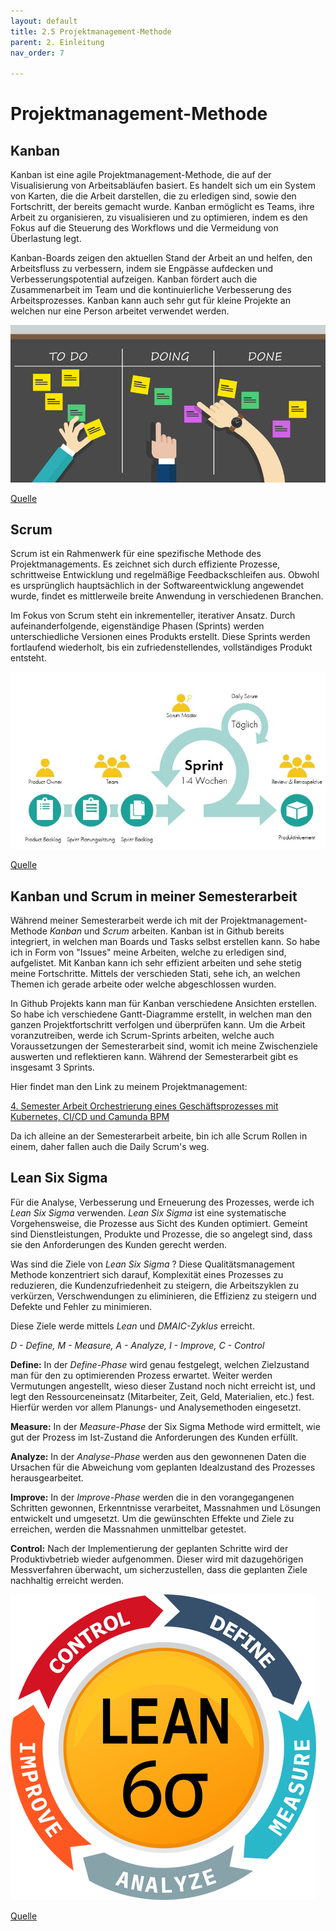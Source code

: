 ```yaml
---
layout: default
title: 2.5 Projektmanagement-Methode
parent: 2. Einleitung
nav_order: 7

---
```


# Projektmanagement-Methode

## Kanban

Kanban ist eine agile Projektmanagement-Methode, die auf der Visualisierung von Arbeitsabläufen basiert. Es handelt sich um ein System von Karten, die die Arbeit darstellen, die zu erledigen sind, sowie den Fortschritt, der bereits gemacht wurde. Kanban ermöglicht es Teams, ihre Arbeit zu organisieren, zu visualisieren und zu optimieren, indem es den Fokus auf die Steuerung des Workflows und die Vermeidung von Überlastung legt.

Kanban-Boards zeigen den aktuellen Stand der Arbeit an und helfen, den Arbeitsfluss zu verbessern, indem sie Engpässe aufdecken und Verbesserungspotential aufzeigen. Kanban fördert auch die Zusammenarbeit im Team und die kontinuierliche Verbesserung des Arbeitsprozesses.
Kanban kann auch sehr gut für kleine Projekte an welchen nur eine Person arbeitet verwendet werden.

![Kanban Board](../ressources/bilder/Kanban-Board.jpg)

[Quelle](../Quellenverzeichnis/index.md#kanban-board)
## Scrum

Scrum ist ein Rahmenwerk für eine spezifische Methode des Projektmanagements. Es zeichnet sich durch effiziente Prozesse, schrittweise Entwicklung und regelmäßige Feedbackschleifen aus. Obwohl es ursprünglich hauptsächlich in der Softwareentwicklung angewendet wurde, findet es mittlerweile breite Anwendung in verschiedenen Branchen.

Im Fokus von Scrum steht ein inkrementeller, iterativer Ansatz. Durch aufeinanderfolgende, eigenständige Phasen (Sprints) werden unterschiedliche Versionen eines Produkts erstellt. Diese Sprints werden fortlaufend wiederholt, bis ein zufriedenstellendes, vollständiges Produkt entsteht.

![Scrum Methode](../ressources/bilder/Scrum-Schema.jpg)

[Quelle](../Quellenverzeichnis/index.md#scrum-methode)
## Kanban und Scrum in meiner Semesterarbeit

Während meiner Semesterarbeit werde ich mit der Projektmanagement-Methode *Kanban* und *Scrum* arbeiten. Kanban ist in Github bereits integriert, in welchen man Boards und Tasks selbst erstellen kann. So habe ich in Form von "Issues" meine Arbeiten, welche zu erledigen sind, aufgelistet. Mit Kanban kann ich sehr effizient arbeiten und sehe stetig meine Fortschritte. Mittels der verschieden Stati, sehe ich, an welchen Themen ich gerade arbeite oder welche abgeschlossen wurden. 

In Github Projekts kann man für Kanban verschiedene Ansichten erstellen. So habe ich verschiedene Gantt-Diagramme erstellt, in welchen man den ganzen Projektfortschritt verfolgen und überprüfen kann. Um die Arbeit voranzutreiben, werde ich Scrum-Sprints arbeiten, welche auch Voraussetzungen der Semesterarbeit sind, womit ich meine Zwischenziele auswerten und reflektieren kann. Während der Semesterarbeit gibt es insgesamt 3 Sprints.

Hier findet man den Link zu meinem Projektmanagement:

[4. Semester Arbeit Orchestrierung eines Geschäftsprozesses mit Kubernetes, CI/CD und Camunda BPM](https://github.com/users/Bazzako/projects/6/views/2)

Da ich alleine an der Semesterarbeit arbeite, bin ich alle Scrum Rollen in einem, daher fallen auch die Daily Scrum's weg. 

## Lean Six Sigma

Für die Analyse, Verbesserung und Erneuerung des Prozesses, werde ich *Lean Six Sigma* verwenden.
*Lean Six Sigma* ist eine systematische Vorgehensweise, die Prozesse aus Sicht des Kunden optimiert. Gemeint sind Dienstleistungen, Produkte und Prozesse, die so angelegt sind, dass sie den Anforderungen des Kunden gerecht werden.

Was sind die Ziele von *Lean Six Sigma* ? Diese Qualitätsmanagement Methode konzentriert sich darauf, Komplexität eines Prozesses zu reduzieren, die Kundenzufriedenheit zu steigern, die Arbeitszyklen zu verkürzen, Verschwendungen zu eliminieren, die Effizienz zu steigern und Defekte und Fehler zu minimieren. 

Diese Ziele werde mittels *Lean* und *DMAIC-Zyklus* erreicht.

*D - Define, M - Measure, A - Analyze, I - Improve, C - Control* 

**Define:** In der *Define-Phase* wird genau festgelegt, welchen Zielzustand man für den zu optimierenden Prozess erwartet. Weiter werden Vermutungen angestellt, wieso dieser Zustand noch nicht erreicht ist, und legt den Ressourceneinsatz (Mitarbeiter, Zeit, Geld, Materialien, etc.) fest. Hierfür werden vor allem Planungs- und Analysemethoden eingesetzt.

**Measure:** In der *Measure-Phase* der Six Sigma Methode wird ermittelt, wie gut der Prozess im Ist-Zustand die Anforderungen des Kunden erfüllt.

**Analyze:** In der *Analyse-Phase* werden aus den gewonnenen Daten die Ursachen für die Abweichung vom geplanten Idealzustand des Prozesses herausgearbeitet.

**Improve:** In der *Improve-Phase* werden die in den vorangegangenen Schritten gewonnen, Erkenntnisse verarbeitet, Massnahmen und Lösungen entwickelt und umgesetzt. Um die gewünschten Effekte und Ziele zu erreichen, werden die Massnahmen unmittelbar getestet.

**Control:** Nach der Implementierung der geplanten Schritte wird der Produktivbetrieb wieder aufgenommen. Dieser wird mit dazugehörigen Messverfahren überwacht, um sicherzustellen, dass die geplanten Ziele nachhaltig erreicht werden.

![Lean Six Sigma](../ressources/bilder/lean-6-sigma-3.png)

[Quelle](../Quellenverzeichnis/index.md#lean-six-sigma)
